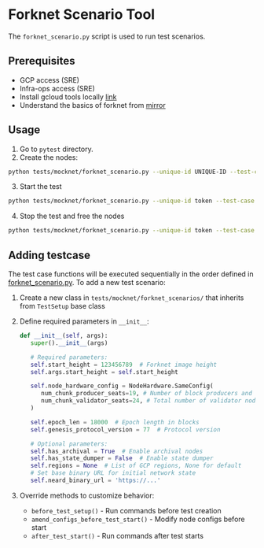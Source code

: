 # Forknet Scenario Tool

The `forknet_scenario.py` script is used to run test scenarios.

## Prerequisites
* GCP access (SRE)
* Infra-ops access (SRE)
* Install gcloud tools locally [link](https://cloud.google.com/sdk/docs/install)
* Understand the basics of forknet from [mirror](mirror.md)

## Usage

1. Go to `pytest` directory.
2. Create the nodes:

```bash
python tests/mocknet/forknet_scenario.py --unique-id UNIQUE-ID --test-case Example create
```

3. Start the test
```bash
python tests/mocknet/forknet_scenario.py --unique-id token --test-case Example start --neard-upgrade-binary-url $NEARD_UPGRADE_BINARY_URL
```

4. Stop the test and free the nodes
```bash
python tests/mocknet/forknet_scenario.py --unique-id token --test-case Example destroy
```

## Adding testcase
The test case functions will be executed sequentially in the order defined in [forknet_scenario.py](../forknet_scenario.py).
To add a new test scenario:

1. Create a new class in `tests/mocknet/forknet_scenarios/` that inherits from `TestSetup` base class

2. Define required parameters in `__init__`:
   ```python
   def __init__(self, args):
      super().__init__(args)

      # Required parameters:
      self.start_height = 123456789  # Forknet image height
      self.args.start_height = self.start_height

      self.node_hardware_config = NodeHardware.SameConfig(
         num_chunk_producer_seats=19, # Number of block producers and chunk producers
         num_chunk_validator_seats=24, # Total number of validator nodes in the network.
      )

      self.epoch_len = 18000  # Epoch length in blocks
      self.genesis_protocol_version = 77  # Protocol version

      # Optional parameters:
      self.has_archival = True  # Enable archival nodes
      self.has_state_dumper = False  # Enable state dumper
      self.regions = None  # List of GCP regions, None for default
      # Set base binary URL for initial network state
      self.neard_binary_url = 'https://...'
   ```

3. Override methods to customize behavior:
   - `before_test_setup()` - Run commands before test creation
   - `amend_configs_before_test_start()` - Modify node configs before start
   - `after_test_start()` - Run commands after test starts
